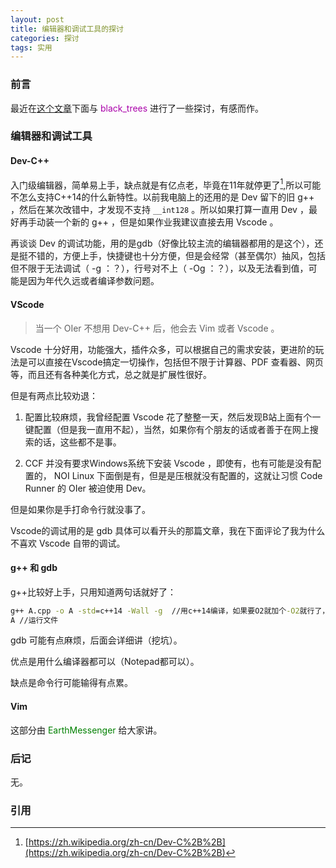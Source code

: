 ```yaml
---
layout: post
title: 编辑器和调试工具的探讨
categories: 探讨
tags: 实用
---
```

### 前言

最近在[这个文章](https://hylwxqwq.github.io/blog/2023-02-03/)下面与 <a style="color:#AA00AA"  >black_trees</a> 进行了一些探讨，有感而作。

### 编辑器和调试工具

#### Dev-C++

入门级编辑器，简单易上手，缺点就是有亿点老，毕竟在11年就停更了[^1],所以可能不怎么支持C++14的什么新特性。以前我电脑上的还用的是 Dev 留下的旧 g++ ，然后在某次改错中，才发现不支持 `__int128`  。所以如果打算一直用 Dev ，最好再手动装一个新的 g++ ，但是如果作业我建议直接去用 Vscode 。

再谈谈 Dev 的调试功能，用的是gdb（好像比较主流的编辑器都用的是这个），还是挺不错的，方便上手，快捷键也十分方便，但是会经常（甚至偶尔）抽风，包括但不限于无法调试（ -g  ：？），行号对不上（ -Og  ：？），以及无法看到值，可能是因为年代久远或者编译参数问题。

#### VScode

> 当一个 OIer 不想用 Dev-C++ 后，他会去 Vim 或者 Vscode 。

Vscode 十分好用，功能强大，插件众多，可以根据自己的需求安装，更进阶的玩法是可以直接在Vscode搞定一切操作，包括但不限于计算器、PDF 查看器、网页等，而且还有各种美化方式，总之就是扩展性很好。

但是有两点比较劝退：

1. 配置比较麻烦，我曾经配置 Vscode 花了整整一天，然后发现B站上面有个一键配置（但是我一直用不起），当然，如果你有个朋友的话或者善于在网上搜索的话，这些都不是事。

2. CCF 并没有要求Windows系统下安装 Vscode ，即使有，也有可能是没有配置的， NOI Linux 下面倒是有，但是是压根就没有配置的，这就让习惯 Code  Runner 的 OIer 被迫使用 Dev。

但是如果你是手打命令行就没事了。

Vscode的调试用的是 gdb 具体可以看开头的那篇文章，我在下面评论了我为什么不喜欢 Vscode 自带的调试。

#### g++ 和 gdb

g++比较好上手，只用知道两句话就好了：

```cmd
g++ A.cpp -o A -std=c++14 -Wall -g  //用c++14编译，如果要O2就加个-O2就行了，但是基本不能调试了
A //运行文件
```

gdb 可能有点麻烦，后面会详细讲（挖坑）。

优点是用什么编译器都可以（Notepad都可以）。

缺点是命令行可能输得有点累。

#### Vim

这部分由 <a style="color:#008000"  >EarthMessenger</a> 给大家讲。

### 后记

无。

### 引用

[^1]:[https://zh.wikipedia.org/zh-cn/Dev-C%2B%2B](https://zh.wikipedia.org/zh-cn/Dev-C%2B%2B)
